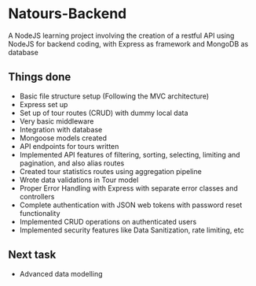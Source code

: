 # Natours-Backend
A NodeJS learning project involving the creation of a restful API using NodeJS for backend coding, with Express as framework and MongoDB as database

## Things done
* Basic file structure setup (Following the MVC architecture)
* Express set up
* Set up of tour routes (CRUD) with dummy local data
* Very basic middleware
* Integration with database
* Mongoose models created
* API endpoints for tours written
* Implemented API features of filtering, sorting, selecting, limiting and pagination, and also alias routes
* Created tour statistics routes using aggregation pipeline
* Wrote data validations in Tour model
* Proper Error Handling with Express with separate error classes and controllers
* Complete authentication with JSON web tokens with password reset functionality
* Implemented CRUD operations on authenticated users
* Implemented security features like Data Sanitization, rate limiting, etc

## Next task
* Advanced data modelling
